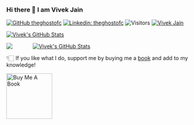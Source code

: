 ### Hi there 👋 I am Vivek Jain

[![GitHub theghostofc](https://img.shields.io/github/followers/theghostofc?label=follow&style=social)](https://github.com/theghostofc)
[![Linkedin: theghostofc](https://img.shields.io/badge/Vivek%20Jain-blue?style=flat-square&logo=Linkedin&logoColor=white&link=https://www.linkedin.com/in/theghostofc/)](https://www.linkedin.com/in/theghostofc/)
![Visitors](https://visitor-badge.glitch.me/badge?page_id=theghostofc&left_color=gray&right_color=blue)
[![Vivek Jain](https://img.shields.io/badge/website-vivekjain-blue?style=flat&logo=appveyor&link=https://vivek-jain.com)](https://vivek-jain.com)

[![Vivek's GitHub Stats](https://github-readme-stats.vercel.app/api?username=theghostofc&hide=issues&count_private=true&show_icons=true&theme=calm)]()

<img align="left" style="padding-right: 50px" src="https://github-readme-streak-stats.herokuapp.com/?user=theghostofc&theme=tokyonight" />

[![Vivek's GitHub Stats](https://github-readme-stats.vercel.app/api/top-langs/?username=theghostofc&theme=dracula&hide_langs_below=1)]()

👇🏻 If you like what I do, support me by buying me a [book](https://www.buymeacoffee.com/theghostofc) and add to my knowledge! 

<a href="https://www.buymeacoffee.com/theghostofc" target="_blank"><img src="https://cdn.buymeacoffee.com/buttons/v2/default-white.png" alt="Buy Me A Book" width="120" /></a>

<!--
**theghostofc/theghostofc** is a ✨ _special_ ✨ repository because its `README.md` (this file) appears on your GitHub profile.

Here are some ideas to get you started:

- 🔭 I’m currently working on ...
- 🌱 I’m currently learning ...
- 👯 I’m looking to collaborate on ...
- 🤔 I’m looking for help with ...
- 💬 Ask me about ...
- 📫 How to reach me: ...
- 😄 Pronouns: ...
- ⚡ Fun fact: ...
-->
